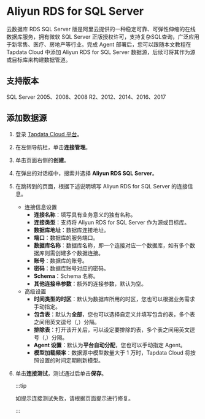 # Aliyun RDS for SQL Server

云数据库 RDS SQL Server 版是阿里云提供的一种稳定可靠、可弹性伸缩的在线数据库服务，拥有微软 SQL Server 正版授权许可，支持复杂SQL查询，广泛应用于新零售、医疗、房地产等行业。完成 Agent 部署后，您可以跟随本文教程在 Tapdata Cloud 中添加 Aliyun RDS for SQL Server 数据源，后续可将其作为源或目标库来构建数据管道。


## 支持版本

SQL Server 2005、2008、2008 R2、2012、2014、2016、2017

## 添加数据源

1. 登录 [Tapdata Cloud 平台](https://cloud.tapdata.net/console/v3/)。

2. 在左侧导航栏，单击**连接管理**。

3. 单击页面右侧的**创建**。

4. 在弹出的对话框中，搜索并选择 **Aliyun RDS SQL Server**。

5. 在跳转到的页面，根据下述说明填写 Aliyun RDS for SQL Server 的连接信息。

   * 连接信息设置
      * **连接名称**：填写具有业务意义的独有名称。
      * **连接类型**：支持将 Aliyun RDS for SQL Server 作为源或目标库。
      * **数据库地址**：数据库连接地址。
      * **端口**：数据库的服务端口。
      * **数据库名称**：数据库名称，即一个连接对应一个数据库，如有多个数据库则需创建多个数据连接。
      * **账号**：数据库的账号。
      * **密码**：数据库账号对应的密码。
      * **Schema**：Schema 名称。
      * **其他连接串参数**：额外的连接参数，默认为空。
   * 高级设置
      * **时间类型的时区**：默认为数据库所用的时区，您也可以根据业务需求手动指定。
      * **包含表**：默认为**全部**，您也可以选择自定义并填写包含的表，多个表之间用英文逗号（,）分隔。
      * **排除表**：打开该开关后，可以设定要排除的表，多个表之间用英文逗号（,）分隔。
      * **Agent 设置**：默认为**平台自动分配**，您也可以手动指定 Agent。
      * **模型加载频率**：数据源中模型数量大于 1 万时，Tapdata Cloud 将按照设置的时间定期刷新模型。
   
6. 单击**连接测试**，测试通过后单击**保存**。

   :::tip

   如提示连接测试失败，请根据页面提示进行修复。

   :::

